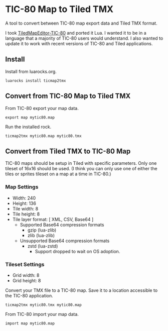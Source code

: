 # TIC-80 Map to Tiled TMX

A tool to convert between TIC-80 map export data and Tiled TMX format.

I took [TiledMapEditor-TIC-80](https://github.com/AlRado/TiledMapEditor-TIC-80)
and ported it Lua. I wanted it to be in a language that a majority of
TIC-80 users would understand. I also wanted to update it to work with
recent versions of TIC-80 and Tiled applications.

## Install

Install from luarocks.org.

    luarocks install ticmap2tmx

## Convert from TIC-80 Map to Tiled TMX

From TIC-80 export your map data.

    export map mytic80.map

Run the installed rock.

    ticmap2tmx mytic80.map mytic80.tmx

## Convert from Tiled TMX to TIC-80 Map

TIC-80 maps should be setup in Tiled with specific parameters. Only one tileset
of 16x16 should be used. (I think you can only use one of either the tiles or
sprites tileset on a map at a time in TIC-80.)

### Map Settings

- Width: 240
- Height: 136
- Tile width: 8
- Tile height: 8
- Tile layer format: [ XML, CSV, Base64 ]
  - Supported Base64 compression formats
    - gzip (lua-zlib)
    - zlib (lua-zlib)
  - Unsupported Base64 compression formats
    - zstd (lua-zstd)
      - Support dropped to wait on OS adoption.

### Tileset Settings

- Grid width: 8
- Grid height: 8

Convert your TMX file to a TIC-80 map. Save it to a location accessible to the
TIC-80 application.

    ticmap2tmx mytic80.tmx mytic80.map

From TIC-80 import your map data.

    import map mytic80.map
